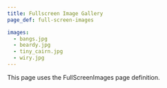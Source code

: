 ```yaml
---
title: Fullscreen Image Gallery
page_def: full-screen-images

images:
  - bangs.jpg
  - beardy.jpg
  - tiny_cairn.jpg
  - wiry.jpg
---
```


This page uses the FullScreenImages page definition.
